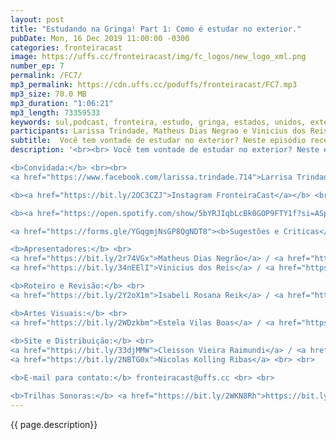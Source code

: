 ```yaml
---
layout: post
title: "Estudando na Gringa! Part 1: Como é estudar no exterior."
pubDate: Mon, 16 Dec 2019 11:00:00 -0300
categories: fronteiracast
image: https://uffs.cc/fronteiracast/img/fc_logos/new_logo_xml.png
number_ep: 7
permalink: /FC7/ 
mp3_permalink: https://cdn.uffs.cc/poduffs/fronteiracast/FC7.mp3
mp3_size: 70.0 MB
mp3_duration: "1:06:21"
mp3_length: 73359533 
keywords: sul,podcast, fronteira, estudo, gringa, estados, unidos, exterior, dinheiro, ingles 
participants: Larissa Trindade, Matheus Dias Negrao e Vinicius dos Reis
subtitle:  Você tem vontade de estudar no exterior? Neste episódio recebemos a professora Larissa Trindade que fez parte do seu doutorado nos EUA.
description: '<br><br> Você tem vontade de estudar no exterior? Neste episódio recebemos a professora Larissa Trindade que fez parte do seu doutorado nos EUA. A professora nos conta como é a experiencia de estar em outro pais, as diferenças culturais e tudo mais. <br><br>

<b>Convidada:</b> <br><br>
<a href="https://www.facebook.com/larissa.trindade.714">Larrisa Trindade</a><br><br>

<b><a href="https://bit.ly/2OC3CZJ">Instagram FronteiraCast</a></b> <br> <br>

<b><a href="https://open.spotify.com/show/5bYRJIqbLcBk0GOP9FTY1f?si=ASpU8jFZS2i-Q50eViHDcQ"> DNA UFFS </a></b><br><br>

<a href="https://forms.gle/YGqgmjNsGP8QgNDT8"><b>Sugestões e Criticas</b></a> <br> <br>

<b>Apresentadores:</b> <br>
<a href="https://bit.ly/2r74VGx">Matheus Dias Negrão</a> / <a href="https://bit.ly/2rEOrG8">Instagram</a><br>
<a href="https://bit.ly/34nEElI">Vinicius dos Reis</a> / <a href="https://bit.ly/2R5BEHi">Instagram</a> <br> <br>

<b>Roteiro e Revisão:</b> <br>
<a href="https://bit.ly/2Y2oX1m">Isabeli Rosana Reik</a> / <a href="https://bit.ly/35QCxHX">Instagram</a> <br> <br> 

<b>Artes Visuais:</b> <br>
<a href="https://bit.ly/2WDzkbm">Estela Vilas Boas</a> / <a href="https://bit.ly/2NK7aaK">Instagram</a> <br> <br> 
 
<b>Site e Distribuição:</b> <br>
<a href="https://bit.ly/33djMMW">Cleisson Vieira Raimundi</a> / <a href="https://bit.ly/37U5J2s">Instagram</a> <br> 
<a href="https://bit.ly/2NBTG0x">Nicolas Kolling Ribas</a> <br> <br>

<b>E-mail para contato:</b> fronteiracast@uffs.cc <br> <br>

<b>Trilhas Sonoras:</b> <a href="https://bit.ly/2WKN8Rh">https://bit.ly/2WKN8Rh</a> e <a href="https://bit.ly/36BUyer">https://bit.ly/36BUyer</a> '
---
```


{{ page.description}}
